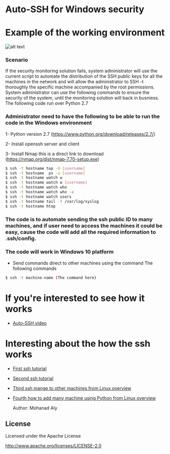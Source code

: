 # Auto-SSH for Windows security 


# Example of the working environment
![alt text](https://github.com/mohanad86/autossh-python/blob/master/example.png)

### Scenario
If the security monitoring solution fails, system administrator will use the current script to automate the distribution of the SSH public keys for all the machines in the network and will allow the administrator to SSH -t thoroughly the specific machine accompanied by the root permissions. 
System administrator can use the following commands to ensure the security of the system, 
until the monitoring solution will back in busniess. The following code run over Python 2.7 



### Administrator need to have the following to be able to run the code in the Windows environment

1- Python version 2.7 (https://www.python.org/download/releases/2.7/)

2- Install openssh server and client

3- Install Nmap this is a direct link to download (https://nmap.org/dist/nmap-7.70-setup.exe)



```sh
$ ssh -t hostname top -U [username]
$ ssh -t hostname  ps -u [username]
$ ssh -t hostname watch w
$ ssh -t hostname watch w [username]
$ ssh -t hostname watch who 
$ ssh -t hostname watch who -a
$ ssh -t hostname watch users
$ ssh -t hostname tail -f /var/log/syslog
$ ssh -t hostname htop
```  

### The code is to automate sending the ssh public ID to many machines, and if user need to access the machines it could be easy, cause the code will add all the required information to .ssh/config. 

### The code will work in Windows 10 platform
 
- Send commands direct to other machines using the command
The following commands
```sh
$ ssh -t machine-name (The command here)
```

# If you're interested to see how it works

* [Auto-SSH video](https://www.youtube.com/watch?v=MxuFB4hLGWc&index=6&list=PLKAuFoXV02VoW3cvZZAcDI1qWvuyM1qrF)



# Interesting about the how the ssh works 

* [First ssh tutorial](https://www.youtube.com/watch?v=xhqY3m8xiwQ&list=PLKAuFoXV02VoW3cvZZAcDI1qWvuyM1qrF)

* [Second ssh tutorial](https://www.youtube.com/watch?v=fiv-hAHUMF8&list=PLKAuFoXV02VoW3cvZZAcDI1qWvuyM1qrF&index=2) 

* [Third ssh mange to other machines from Linux overview](https://www.youtube.com/watch?v=8EmnxIOlsUQ&index=3&list=PLKAuFoXV02VoW3cvZZAcDI1qWvuyM1qrF)

* [Fourth how to add many machine using Python from Linux overview](https://www.youtube.com/watch?v=1mU8resSwwg&list=PLKAuFoXV02VoW3cvZZAcDI1qWvuyM1qrF&index=4)

 

    Author: Mohanad Aly 

License
----
Licensed under the Apache License

http://www.apache.org/licenses/LICENSE-2.0
